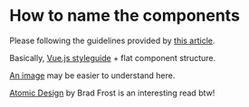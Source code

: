 # How to name the components

Please following the guidelines provided by [this article](https://vueschool.io/articles/vuejs-tutorials/how-to-structure-a-large-scale-vue-js-application/).

Basically, [Vue.js styleguide](https://v3.vuejs.org/style-guide) + flat component structure.

[An image](https://vueschool.io/articles/wp-content/uploads/2021/07/Screen_Shot_2021-06-30_at_3.45.01_PM.jpg) may be easier to understand here.

[Atomic Design](https://atomicdesign.bradfrost.com/table-of-contents/) by Brad Frost is an interesting read btw!
